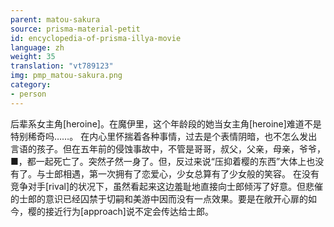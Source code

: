 ```yaml
---
parent: matou-sakura
source: prisma-material-petit
id: encyclopedia-of-prisma-illya-movie
language: zh
weight: 35
translation: "vt789123"
img: pmp_matou-sakura.png
category:
- person
---
```


后辈系女主角[heroine]。在魔伊里，这个年龄段的她当女主角[heroine]难道不是特别稀奇吗……。
在内心里怀揣着各种事情，过去是个表情阴暗，也不怎么发出言语的孩子。但在五年前的侵蚀事故中，不管是哥哥，叔父，父亲，母亲，爷爷，■，都一起死亡了。突然孑然一身了。但，反过来说“压抑着樱的东西”大体上也没有了。与士郎相遇，第一次拥有了恋爱心，少女总算有了少女般的笑容。
在没有竞争对手[rival]的状况下，虽然看起来这边羞耻地直接向士郎倾泻了好意。但悲催的士郎的意识已经囚禁于切嗣和美游中因而没有一点效果。要是在敞开心扉的如今，樱的接近行为[approach]说不定会传达给士郎。
